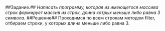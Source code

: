##Задание.##
*Написать программу, которая из имеющегося массива строк формирует массив из строк, длина котрых меньше либо равна 3 символа.*
##Решение##
Проходимся по всем строкам методом filter, отбираем строки, у которых длина меньше либо равна 3.
